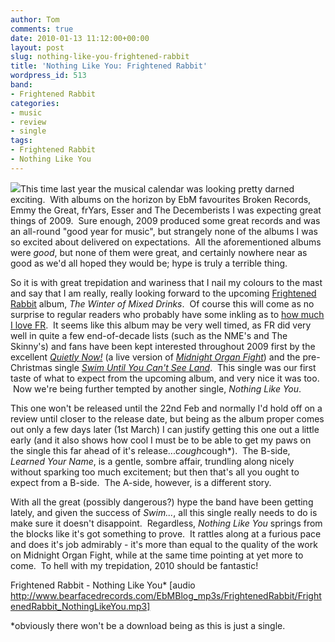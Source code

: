 ```yaml
---
author: Tom
comments: true
date: 2010-01-13 11:12:00+00:00
layout: post
slug: nothing-like-you-frightened-rabbit
title: 'Nothing Like You: Frightened Rabbit'
wordpress_id: 513
band:
- Frightened Rabbit
categories:
- music
- review
- single
tags: 
- Frightened Rabbit
- Nothing Like You
---
```


[![](http://eatenbymonsters.files.wordpress.com/2010/01/frightenedrabbit_nothinglikeyou.jpg?w=297)](http://eatenbymonsters.files.wordpress.com/2010/01/frightenedrabbit_nothinglikeyou.jpg)This time last year the musical calendar was looking pretty darned exciting.  With albums on the horizon by EbM favourites Broken Records, Emmy the Great, frYars, Esser and The Decemberists I was expecting great things of 2009.  Sure enough, 2009 produced some great records and was an all-round "good year for music", but strangely none of the albums I was so excited about delivered on expectations.  All the aforementioned albums were _good_, but none of them were great, and certainly nowhere near as good as we'd all hoped they would be; hype is truly a terrible thing.

So it is with great trepidation and wariness that I nail my colours to the mast and say that I am really, really looking forward to the upcoming [Frightened Rabbit](http://fat-cat.co.uk/fatcat/artist/frightened+rabbit) album, _The Winter of Mixed Drinks_.  Of course this will come as no surprise to regular readers who probably have some inkling as to [how much I love FR](http://eatenbymonsters.wordpress.com/2009/04/26/quietly-now-frightened-rabbit/).  It seems like this album may be very well timed, as FR did very well in quite a few end-of-decade lists (such as the NME's and The Skinny's) and fans have been kept interested throughout 2009 first by the excellent _[Quietly Now!](http://fat-cat.co.uk/fatcat/release.php?id=275)_ (a live version of _[Midnight Organ Fight](http://eatenbymonsters.wordpress.com/2008/12/09/the-midnight-organ-fight-frightened-rabbit/)_) and the pre-Christmas single _[Swim Until You Can't See Land](http://fat-cat.co.uk/fatcat/release.php?id=308)_.  This single was our first taste of what to expect from the upcoming album, and very nice it was too.  Now we're being further tempted by another single, _Nothing Like You_.

This one won't be released until the 22nd Feb and normally I'd hold off on a review until closer to the release date, but being as the album proper comes out only a few days later (1st March) I can justify getting this one out a little early (and it also shows how cool I must be to be able to get my paws on the single this far ahead of it's release...*cough*cough*).  The B-side, _Learned Your Name_, is a gentle, sombre affair, trundling along nicely without sparking too much excitement; but then that's all you ought to expect from a B-side.  The A-side, however, is a different story.

With all the great (possibly dangerous?) hype the band have been getting lately, and given the success of _Swim..._, all this single really needs to do is make sure it doesn't disappoint.  Regardless, _Nothing Like You_ springs from the blocks like it's got something to prove.  It rattles along at a furious pace and does it's job admirably - it's more than equal to the quality of the work on Midnight Organ Fight, while at the same time pointing at yet more to come.  To hell with my trepidation, 2010 should be fantastic!

Frightened Rabbit - Nothing Like You* [audio http://www.bearfacedrecords.com/EbMBlog_mp3s/FrightenedRabbit/FrightenedRabbit_NothingLikeYou.mp3]

*obviously there won't be a download being as this is just a single.
